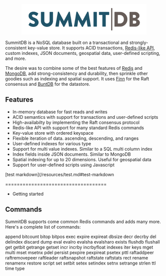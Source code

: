 <p align="center">
<img 
    src="resources/logo.png" 
    width="400" height="98" border="0" alt="SummitDB">
</p>

SummitDB is a NoSQL database built on a transactional and strongly-consistent key-value store. It supports ACID transactions, [Redis-like API](#commands), custom indexes, JSON documents, geospatial data, user-defined scripting, and more.

The desire was to combine some of the best features of [Redis](http://redis.io) and [MongoDB](https://www.mongodb.com), add strong-consistency and durability, then sprinkle other goodies such as indexing and spatial support. It uses [Finn](https://github.com/tidwall/finn) for the Raft consensus and [BuntDB](https://github.com/tidwall/buntdb) for the datastore.

## Features
- In-memory database for fast reads and writes
- ACID semantics with support for transactions and user-defined scripts
- High-availabilty by implementing the Raft consensus protocol
- Redis-like API with support for many standard Redis commands
- Key-value store with ordered keyspace
- Flexible iteration of data. ascending, descending, and ranges
- User-defined indexes for various type
- Support for multi value indexes. Similar to a SQL multi column index
- Index fields inside JSON documents. Similar to MongoDB
- Spatial indexing for up to 20 dimensions. Useful for geospatial data
- Support for user-defined scripts using Javascript

[test markdown](/resources/test.md#test-markdown

===================================

- Getting started

## Commands

SummitDB supports come common Redis commands and adds many more. Here's a complete list of commands:

append
bitcount
bitop
bitpos
exec
expire
expireat
dbsize
decr
decrby
del
delindex
discard
dump
eval
evalro
evalsha
evalsharo
exists
flushdb
flushall
get
getbit
getrange
getset
incr
incrby
incrbyfloat
indexes
iter
keys
mget
multi
mset
msetnx
pdel
persist
pexpire
pexpireat
psetex
pttl
raftaddpeer
raftremovepeer
raftleader
raftsnapshot
raftstate
raftstats
rect
rename
renamenx
restore
script
set
setbit
setex
setindex
setnx
setrange
strlen
ttl
time
type

